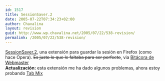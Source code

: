 ```yaml
---
id: 1517
title: SessionSaver.2
date: 2005-07-22T07:34:23+02:00
author: Chavalina
layout: revision
guid: http://www.wp.chavalina.net/2005/07/22/538-revision/
permalink: /2005/07/22/538-revision/
---
```

<a href="https://addons.mozilla.org/extensions/moreinfo.php?id=436" target="_blank">SessionSaver.2</a>, una extensi&oacute;n para guardar la sesi&oacute;n en Firefox (como hace Opera). <s>Es justo lo que le faltaba para ser perfecto</s>, via <a href="http://www.bitacoradewebmaster.com/index.php?p=532" target="_blank">Bit&aacute;cora de Webmaster</a>  
**Actualizaci&oacute;n:** esta extensi&oacute;n me ha dado algunos problemas, ahora estoy probando <a href="http://tabmix-en.blogspot.com/" target="_blank">Tab Mix</a>